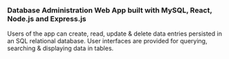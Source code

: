 ### Database Administration Web App built with MySQL, React, Node.js and Express.js

Users of the app can create, read, update & delete data entries persisted in an SQL relational database. User interfaces are provided for querying, searching & displaying data in tables.
